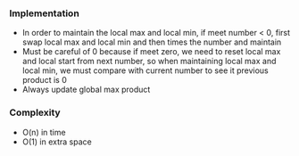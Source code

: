 ### Implementation
- In order to maintain the local max and local min, if meet number < 0, first swap local max and local min and then times the number and maintain
- Must be careful of 0 because if meet zero, we need to reset local max and local start from next number, so when maintaining local max and local min, we must compare with current number to see it previous product is 0
- Always update global max product
​
### Complexity
- O(n) in time
- O(1) in extra space
​
​
